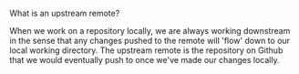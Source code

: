 What is an upstream remote?

When we work on a repository locally, we are always working downstream in the sense that any changes pushed to the remote will 'flow' down to our local working directory. The upstream remote is the repository on Github that we would eventually push to once we've made our changes locally.

